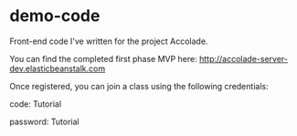 # demo-code
Front-end code I've written for the project Accolade.

You can find the completed first phase MVP here: http://accolade-server-dev.elasticbeanstalk.com

Once registered, you can join a class using the following credentials:

code: Tutorial

password: Tutorial
